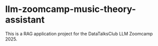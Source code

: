 # llm-zoomcamp-music-theory-assistant
This is a RAG application project for the DataTalksClub LLM Zoomcamp 2025.

